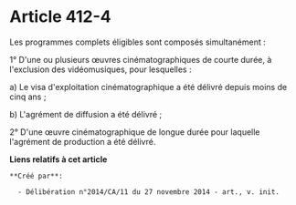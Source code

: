 # Article 412-4

Les programmes complets éligibles sont composés simultanément : 

1° D'une ou plusieurs œuvres cinématographiques de courte durée, à l'exclusion des vidéomusiques, pour lesquelles : 

a) Le visa d'exploitation cinématographique a été délivré depuis moins de cinq ans ; 

b) L'agrément de diffusion a été délivré ; 

2° D'une œuvre cinématographique de longue durée pour laquelle l'agrément de production a été délivré.

**Liens relatifs à cet article**

	**Créé par**:

	  - Délibération n°2014/CA/11 du 27 novembre 2014 - art., v. init.
